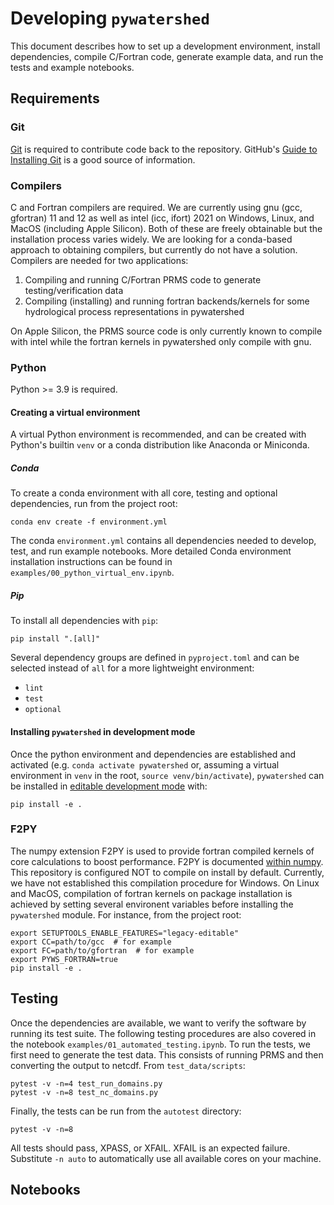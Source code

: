 # Developing `pywatershed`

This document describes how to set up a development environment, install dependencies, compile C/Fortran code, generate example data, and run the tests and example notebooks.

## Requirements

### Git

[Git](https://git-scm.com/) is required to contribute code back to the repository. GitHub's [Guide to Installing Git](https://help.github.com/articles/set-up-git) is a good source of information.

### Compilers

C and Fortran compilers are required. We are currently using gnu (gcc, gfortran)
11 and 12 as well as intel (icc, ifort) 2021 on Windows, Linux, and MacOS
(including Apple Silicon). Both of these are freely obtainable but the installation
process varies widely. We are looking for a conda-based approach to obtaining
compilers, but currently do not have a solution. Compilers are needed for
two applications:

  1. Compiling and running C/Fortran PRMS code to generate testing/verification data
  2. Compiling (installing) and running fortran backends/kernels for some hydrological
     process representations in pywatershed

On Apple Silicon, the PRMS source code is only currently known to compile with intel while
the fortran kernels in pywatershed only compile with gnu.

### Python

Python >= 3.9 is required.

#### Creating a virtual environment

A virtual Python environment is recommended, and can be created with Python's builtin `venv` or a conda distribution like Anaconda or Miniconda.

##### Conda

To create a conda environment with all core, testing and optional dependencies, run from the project root:

```
conda env create -f environment.yml
```

The conda `environment.yml` contains all dependencies needed to develop, test, and run example notebooks. More detailed Conda environment installation instructions can be found in `examples/00_python_virtual_env.ipynb`.

##### Pip

To install all dependencies with `pip`:

```
pip install ".[all]"
```

Several  dependency groups are defined in `pyproject.toml` and can be selected instead of `all` for a more lightweight environment:

- `lint`
- `test`
- `optional`

#### Installing `pywatershed` in development mode

Once the python environment and dependencies are established and activated (e.g. `conda activate pywatershed` or, assuming a virtual environment in `venv` in the root, `source venv/bin/activate`), `pywatershed` can be installed in [editable development mode](https://setuptools.pypa.io/en/latest/userguide/development_mode.html) with:

```
pip install -e .
```

### F2PY

The numpy extension F2PY is used to provide fortran compiled kernels of core calculations to boost
performance. F2PY is documented [within numpy](https://numpy.org/doc/stable/f2py/index.html). This
repository is configured NOT to compile on install by default. Currently, we have not established
this compilation procedure for Windows. On Linux and MacOS, compilation of fortran kernels on package
installation is achieved by setting several environent variables before installing the `pywatershed` module.
For instance, from the project root:

```
export SETUPTOOLS_ENABLE_FEATURES="legacy-editable"
export CC=path/to/gcc  # for example
export FC=path/to/gfortran  # for example
export PYWS_FORTRAN=true
pip install -e .
```

## Testing

Once the dependencies are available, we want to verify the software by running its test suite. The
following testing procedures are also covered in the notebook `examples/01_automated_testing.ipynb`.
To run the tests, we first need to generate the test data. This consists of running PRMS
and then converting the output to netcdf. From `test_data/scripts`:

```
pytest -v -n=4 test_run_domains.py
pytest -v -n=8 test_nc_domains.py
```

Finally, the tests can be run from the `autotest` directory:

```
pytest -v -n=8
```

All tests should pass, XPASS, or XFAIL. XFAIL is an expected failure. Substitute `-n auto` to automatically use all available cores on your machine.

## Notebooks